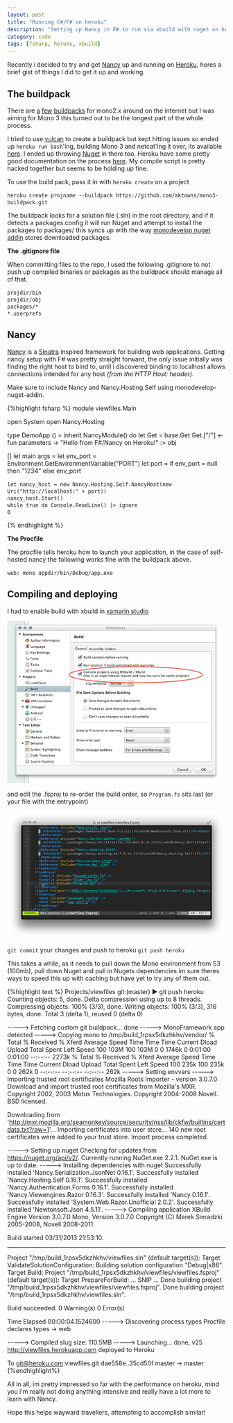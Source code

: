 ```yaml
---
layout: post
title: "Running C#/F# on heroku"
description: "Setting up Nancy in F# to run via xbuild with nuget on heroku"
category: code
tags: [fsharp, heroku, xbuild]
---
```


Recently i decided to try and get [Nancy](http://nancyfx.org/) up and running on [Heroku](http://www.heroku.com/), heres a brief gist of things I did to get it up and working.

## The buildpack
There are [a](https://github.com/bvanderveen/heroku-mono-buildpack) [few](https://github.com/brandur/heroku-buildpack-mono) [buildpacks](https://github.com/BenHall/heroku-buildpack-mono) for mono2.x around on the internet but I was aiming for Mono 3 this turned out to be the longest part of the whole process.

I tried to use [vulcan](https://github.com/heroku/vulcan) to create a buildpack but kept hitting issues so ended up `heroku run bash`'ing, building Mono 3 and netcat'ing it over, its available [here](https://github.com/aktowns/mono3-buildpack). I ended up throwing [Nuget](http://nuget.org/) in there too. Heroku have some pretty good documentation on the process [here](https://devcenter.heroku.com/articles/buildpack-api). My compile script is pretty hacked together but seems to be holding up fine.

To use the build pack, pass it in with `heroku create` on a project

    heroku create projname --buildpack https://github.com/aktowns/mono3-buildpack.git

The buildpack looks for a solution file (.sln) in the root directory, and if it detects a packages.config it will run Nuget and attempt to install the packages to packages/ this syncs up with the way [monodevelop nuget addin](https://github.com/mrward/monodevelop-nuget-addin) stores downloaded packages.


**The .gitignore file**

When committing files to the repo, I used the following .gitignore to not push up compiled binaries or packages as the buildpack should manage all of that.

    projdir/bin
    projdir/obj
    packages/*
    *.userprefs

## Nancy
[Nancy](http://nancyfx.org/) is a [Sinatra](http://www.sinatrarb.com/) inspired framework for building web applications. Getting nancy setup with F# was pretty straight forward, the only issue initially was finding the right host to bind to, until i discovered binding to localhost allows connections intended for any host *(from the HTTP Host: header)*. 

Make sure to include Nancy and Nancy.Hosting.Self using monodevelop-nuget-addin.

{%highlight fsharp %}
module viewfiles.Main

open System
open Nancy.Hosting

type DemoApp () =
    inherit NancyModule()
    do
        let Get = base.Get
        Get.["/"] <- fun parameters -> "Hello from F#/Nancy on Heroku!" :> obj

[<EntryPoint>]
let main args = 
    let env_port = Environment.GetEnvironmentVariable("PORT")
    let port = if env_port = null then "1234" else env_port
    
    let nancy_host = new Nancy.Hosting.Self.NancyHost(new Uri("http://localhost:" + port))
    nancy_host.Start()
    while true do Console.ReadLine() |> ignore
    0
{% endhighlight %}

**The Procfile**

The procfile tells heroku how to launch your application, in the case of self-hosted nancy the following works fine with the buildpack above.

    web: mono appdir/bin/Debug/app.exe

## Compiling and deploying
I had to enable build with xbuild in [xamarin studio](http://xamarin.com/studio)

![xamarin studio](/images/Screen%20Shot%202013-04-01%20at%2010.30.26%20AM2.png) 

and edit the .fsproj to re-order the build order, so `Program.fs` sits last (or your file with the entrypoint) 

![re-order](/images/Screen%20Shot%202013-04-01%20at%2010.40.25%20AM2.png)

`git commit` your changes and push to heroku `git push heroku` 

This takes a while, as it needs to pull down the Mono environment from S3 (100mb), pull down Nuget and pull in Nugets dependencies im sure theres ways to speed this up with caching but have yet to try any of them out. 

{%highlight text %}
Projects/viewfiles git:(master) ▶ git push heroku
Counting objects: 5, done.
Delta compression using up to 8 threads.
Compressing objects: 100% (3/3), done.
Writing objects: 100% (3/3), 316 bytes, done.
Total 3 (delta 1), reused 0 (delta 0)

-----> Fetching custom git buildpack... done
-----> MonoFramework app detected
-----> Copying mono to /tmp/build_1rpsx5dkzhkhv/vendor/
  % Total    % Received % Xferd  Average Speed   Time    Time     Time  Current
                                 Dload  Upload   Total   Spent    Left  Speed
100  103M  100  103M    0     0  1746k      0  0:01:00  0:01:00 --:--:-- 2273k
  % Total    % Received % Xferd  Average Speed   Time    Time     Time  Current
                                 Dload  Upload   Total   Spent    Left  Speed
100  235k  100  235k    0     0   262k      0 --:--:-- --:--:-- --:--:--  262k
-----> Setting envvars
-----> Importing trusted root certificates
Mozilla Roots Importer - version 3.0.7.0
Download and import trusted root certificates from Mozilla's MXR.
Copyright 2002, 2003 Motus Technologies. Copyright 2004-2008 Novell. BSD licensed.

Downloading from 'http://mxr.mozilla.org/seamonkey/source/security/nss/lib/ckfw/builtins/certdata.txt?raw=1'...
Importing certificates into user store...
140 new root certificates were added to your trust store.
Import process completed.

-----> Setting up nuget
Checking for updates from https://nuget.org/api/v2/.
Currently running NuGet.exe 2.2.1.
NuGet.exe is up to date.
-----> Installing dependencies with nuget
Successfully installed 'Nancy.Serialization.JsonNet 0.16.1'.
Successfully installed 'Nancy.Hosting.Self 0.16.1'.
Successfully installed 'Nancy.Authentication.Forms 0.16.1'.
Successfully installed 'Nancy.Viewengines.Razor 0.16.3'.
Successfully installed 'Nancy 0.16.1'.
Successfully installed 'System.Web.Razor.Unofficial 2.0.2'.
Successfully installed 'Newtonsoft.Json 4.5.11'.
-----> Compiling application
XBuild Engine Version 3.0.7.0
Mono, Version 3.0.7.0
Copyright (C) Marek Sieradzki 2005-2008, Novell 2008-2011.

Build started 03/31/2013 21:53:10.
__________________________________________________
Project "/tmp/build_1rpsx5dkzhkhv/viewfiles.sln" (default target(s)):
  Target ValidateSolutionConfiguration:
    Building solution configuration "Debug|x86".
  Target Build:
    Project "/tmp/build_1rpsx5dkzhkhv/viewfiles/viewfiles.fsproj" (default target(s)):
      Target PrepareForBuild:
    ... SNIP ...
    Done building project "/tmp/build_1rpsx5dkzhkhv/viewfiles/viewfiles.fsproj".
Done building project "/tmp/build_1rpsx5dkzhkhv/viewfiles.sln".

Build succeeded.
   0 Warning(s)
   0 Error(s)

Time Elapsed 00:00:04.1524600
-----> Discovering process types
       Procfile declares types -> web

-----> Compiled slug size: 110.5MB
-----> Launching... done, v25
       http://viewfiles.herokuapp.com deployed to Heroku

To git@heroku.com:viewfiles.git
   dae558e..35cd50f  master -> master
{%endhighlight%}

All in all, im pretty impressed so far with the performance on heroku, mind you i'm really not doing anything intensive and really have a lot more to learn with Nancy. 

Hope this helps wayward travellers, attempting to accomplish similar!
